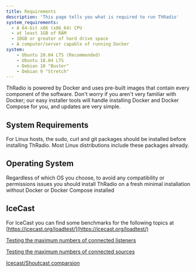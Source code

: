 ```yaml
---
title: Requirements
description: 'This page tells you what is required to run ThRadio'
system_requirements:
  - A 64-bit x86 (x86_64) CPU
  - at least 1GB of RAM
  - 10GB or greater of hard drive space
  - A computer/server capable of running Docker
system:
    - Ubuntu 20.04 LTS (Recommended)
    - Ubuntu 18.04 LTS
    - Debian 10 "Buster"
    - Debian 9 "Stretch"
---
```


ThRadio is powered by Docker and uses pre-built images that contain every component of the software. Don't worry if you aren't very familiar with Docker; our easy installer tools will handle installing Docker and Docker Compose for you, and updates are very simple.

## System Requirements

<list :items="system_requirements" ></list>

<alert type="info">
For Linux hosts, the <badge>sudo</badge>, <badge>curl</badge> and <badge>git</badge> packages should be installed before installing ThRadio. Most Linux distributions include these packages already.
</alert>

## Operating System

<alert type="success">
Regardless of which OS you choose, to avoid any compatibility or permissions issues you should install ThRadio on a fresh minimal installation without Docker or Docker Compose installed
</alert>

<list :items="system" type="success"></list>

## IceCast

For IceCast you can find some benchmarks for the following topics at [https://icecast.org/loadtest/](https://icecast.org/loadtest/)

[Testing the maximum numbers of connected listeners](https://icecast.org/loadtest/1/)

[Testing the maximum numbers of connected sources](https://icecast.org/loadtest/2/)

[Icecast/Shoutcast comparsion](https://icecast.org/loadtest/3/)
